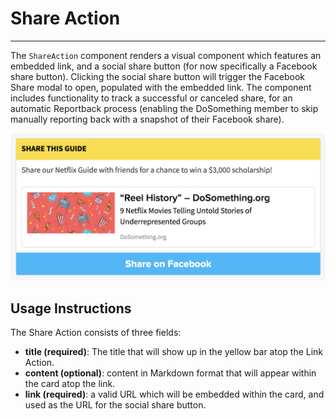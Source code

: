 # Share Action
***

The `ShareAction` component renders a visual component which features an embedded link, and a social share button (for now specifically a Facebook share button). Clicking the social share button will trigger the Facebook Share modal to open, populated with the embedded link. The component includes functionality to track a successful or canceled share, for an automatic Reportback process (enabling the DoSomething member to skip manually reporting back with a snapshot of their Facebook share). 

![Share Action component](../_assets/share-action-component.png)  

## Usage Instructions
The Share Action consists of three fields:

- **title (required)**: The title that will show up in the yellow bar atop the Link Action.
- **content (optional)**: content in Markdown format that will appear within the card atop the link.
- **link (required)**: a valid URL which will be embedded within the card, and used as the URL for the social share button.

